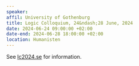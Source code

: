 ```yaml
---
speaker: 
affil: University of Gothenburg
title: Logic Colloquium, 24&ndash;28 June, 2024
date: 2024-06-24 09:00:00 +02:00
date-end: 2024-06-28 18:00:00 +02:00
location: Humanisten
---
```


See [lc2024.se](https://lc2024.se) for information.


